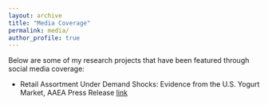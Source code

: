 ```yaml
---
layout: archive
title: "Media Coverage"
permalink: media/
author_profile: true
---
```


Below are some of my research projects that have been featured through social media coverage:

* Retail Assortment Under Demand Shocks: Evidence from the U.S. Yogurt Market, AAEA Press Release [link](https://www.aaea.org/about-aaea/media--public-relations/press-releases/retail-assortment-under-demand-shocks--evidence-from-the-us-yogurt-market)
